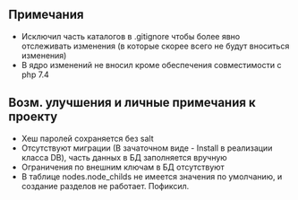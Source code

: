 ## Примечания

- Исключил часть каталогов в .gitignore чтобы более явно отслеживать изменения (в которые скорее всего не будут вноситься изменения)
- В ядро изменений не вносил кроме обеспечения совместимости с php 7.4

## Возм. улучшения и личные примечания к проекту
- Хеш паролей сохраняется без salt
- Отсутствуют миграции (В зачаточном виде - Install в реализации класса DB), часть данных в БД заполняется вручную
- Ограничения по внешним ключам в БД отсутствуют
- В таблице nodes.node_childs не имеется значения по умолчанию, и создание разделов не работает. Пофиксил.